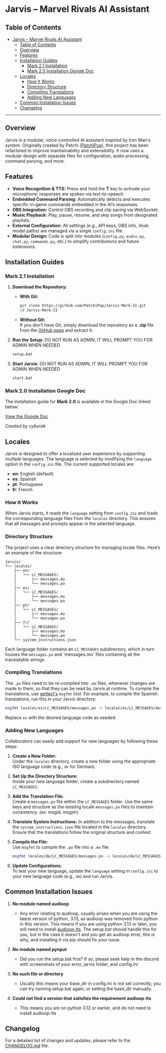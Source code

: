 # Jarvis – Marvel Rivals AI Assistant

## Table of Contents
- [Jarvis – Marvel Rivals AI Assistant](#jarvis--marvel-rivals-ai-assistant)
  - [Table of Contents](#table-of-contents)
  - [Overview](#overview)
  - [Features](#features)
  - [Installation Guides](#installation-guides)
    - [Mark 2.1 Installation](#mark-21-installation)
    - [Mark 2.0 Installation Google Doc](#mark-20-installation-google-doc)
  - [Locales](#locales)
    - [How It Works](#how-it-works)
    - [Directory Structure](#directory-structure)
    - [Compiling Translations](#compiling-translations)
    - [Adding New Languages](#adding-new-languages)
  - [Common Installation Issues](#common-installation-issues)
  - [Changelog](#changelog)

---

## Overview

Jarvis is a modular, voice-controlled AI assistant inspired by Iron Man's system. Originally created by Patchi ([PatchiPup](https://www.youtube.com/@PatchiPup)), this project has been refactored to improve maintainability and extensibility. It now uses a modular design with separate files for configuration, audio processing, command parsing, and more.

## Features

- **Voice Recognition & TTS:** Press and hold the **T** key to activate your microphone; responses are spoken via text-to-speech.
- **Embedded Command Parsing:** Automatically detects and executes specific in-game commands embedded in the AI’s responses.
- **OBS Integration:** Control OBS recording and clip saving via WebSocket.
- **Music Playback:** Play, pause, resume, and skip songs from designated playlists.
- **External Configuration:** All settings (e.g., API keys, OBS info, Vosk model paths) are managed via a single `config.ini` file.
- **Modular Design:** Code is split into modules (`config.py`, `audio.py`, `chat.py`, `commands.py`, etc.) to simplify contributions and future extensions.

## Installation Guides

### Mark 2.1 Installation

1. **Download the Repository:**
   - **With Git:**  
     ```bash
     git clone https://github.com/PatchiPup/Jarvis-Mark-II.git
     cd Jarvis-Mark-II
     ```
   - **Without Git:**  
     If you don't have Git, simply download the repository as a **.zip** file from the [GitHub page](https://github.com/PatchiPup/Jarvis-Mark-II/archive/refs/heads/main.zip) and extract it.

2. **Run the Setup:**
   DO NOT RUN AS ADMIN, IT WILL PROMPT YOU FOR ADMIN WHEN NEEDED
   ```bash
   setup.bat
   ```

3. **Start Jarvis:**
   DO NOT RUN AS ADMIN, IT WILL PROMPT YOU FOR ADMIN WHEN NEEDED
   ```bash
   start.bat
   ```

### Mark 2.0 Installation Google Doc

The installation guide for **Mark 2.0** is available in the Google Doc linked below:

[View the Google Doc](https://docs.google.com/document/d/1STOtrWikkjOU_NCjUmY4COfTySb01chrkCE3kcUkTGU/edit?usp=sharing)

*Created by cyburak*

## Locales

Jarvis is designed to offer a localized user experience by supporting multiple languages. The language is selected by modifying the `language` option in the `config.ini` file. The current supported locales are:

- **en**: English (default)
- **es**: Spanish
- **pt**: Portuguese
- **fr**: French

### How It Works

When Jarvis starts, it reads the `language` setting from `config.ini` and loads the corresponding language files from the `locales` directory. This ensures that all messages and prompts appear in the selected language.

### Directory Structure

The project uses a clear directory structure for managing locale files. Here’s an example of the structure:

```
Jarvis/
└── locales/
    ├── en/
    │   └── LC_MESSAGES/
    │       ├── messages.mo
    │       └── messages.po
    ├── es/
    │   └── LC_MESSAGES/
    │       ├── messages.mo
    │       └── messages.po
    ├── pt/
    │   └── LC_MESSAGES/
    │       ├── messages.mo
    │       └── messages.po
    ├── fr/
    │   └── LC_MESSAGES/
    │       ├── messages.mo
    │       └── messages.po
    └── system_instructions.json
```

Each language folder contains an `LC_MESSAGES` subdirectory, which in turn houses the `messages.po` and 'messages.mo' files containing all the translatable strings.

### Compiling Translations

The `.po` files need to be re-compiled into `.mo` files, whenever changes are made to them, so that they can be read by Jarvis at runtime. To compile the translations, use [gettext's](https://www.gnu.org/software/gettext/) `msgfmt` tool. For example, to compile the Spanish translations, run this in your Jarvis directory:

```bash
msgfmt locales/es/LC_MESSAGES/messages.po -o locales/es/LC_MESSAGES/messages.mo
```

Replace `es` with the desired language code as needed.

### Adding New Languages

Collaborators can easily add support for new languages by following these steps:

1. **Create a New Folder:**  
   Under the `locales` directory, create a new folder using the appropriate ISO language code (e.g., `de` for German).

2. **Set Up the Directory Structure:**  
   Inside your new language folder, create a subdirectory named `LC_MESSAGES`.

3. **Add the Translation File:**  
   Create a `messages.po` file within the `LC_MESSAGES` folder. Use the same keys and structure as the existing locale `messages.po` files to maintain consistency. (ex: msgid, msgstr)

4. **Translate System Instructions:**
   In addition to the messages, translate the `system_instructions.json` file located in the `locales` directory. Ensure that the translations follow the original structure and context.

5. **Compile the File:**  
   Use `msgfmt` to compile the `.po` file into a `.mo` file:
   ```bash
   msgfmt locales/de/LC_MESSAGES/messages.po -o locales/de/LC_MESSAGES/messages.mo
   ```

6. **Update Configurations:**  
   To test your new language, update the `language` setting in `config.ini` to your new language code (e.g., `de`) and run Jarvis.

## Common Installation Issues

1. **No module named audioop**
   - Any error relating to audioop, usually arises when you are using the latest version of python, 3.13, as audioop was removed from python in this version. This means if you are using python 3.13 or later, you will need to install [audioop-lts](https://pypi.org/project/audioop-lts/). The setup.bat should handle this for you, but in the case it doesn't and you get an audioop error, this is why, and installing it via pip should fix your issue.
  
2. **No module named pynput**
   - Did you run the setup.bat first? If so, please seek help in the discord with screenshots of your error, jarvis folder, and config.ini

3. **No such file or directory**
   - Usually this means your base_dir in config.ini is not set correctly, you can try running setup.bat again, or setting the base_dir manually.

4. **Could not find a version that satisfies the requirement audioop-lts**
   - This means you are on python 3.12 or earlier, and do not need to install audioop-lts

## Changelog

For a detailed list of changes and updates, please refer to the [CHANGELOG.md](CHANGELOG.md) file.
